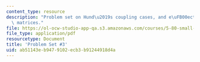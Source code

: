 ```yaml
---
content_type: resource
description: "Problem set on Hund\u2019s coupling cases, and e\uFB00ective Hamiltonian\
  \ matrices."
file: https://ol-ocw-studio-app-qa.s3.amazonaws.com/courses/5-80-small-molecule-spectroscopy-and-dynamics-fall-2008/ab51143eb9479102ecb3b91244918d4a_ps3_1985.pdf
file_type: application/pdf
resourcetype: Document
title: 'Problem Set #3'
uid: ab51143e-b947-9102-ecb3-b91244918d4a
---
```

